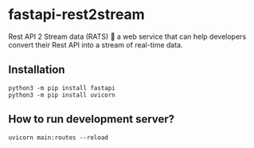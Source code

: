 # fastapi-rest2stream
Rest API 2 Stream data (RATS) 🐀  a web service that can help developers convert their Rest API into a stream of real-time data. 

## Installation
```
python3 -m pip install fastapi
python3 -m pip install uvicorn
```

## How to run development server?

```
uvicorn main:routes --reload
```
